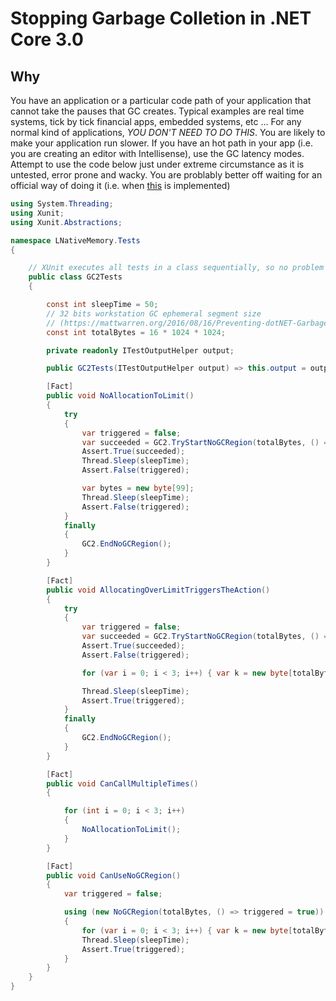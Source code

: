  Stopping Garbage Colletion in .NET Core 3.0
 ===========================================

 Why
 ---

 You have an application or a particular code path of your application that cannot take the pauses that GC creates.
 Typical examples are real time systems, tick by tick financial apps, embedded systems, etc ...
 For any normal kind of applications, *YOU DON'T NEED TO DO THIS*. You are likely to make your application run slower.
 If you have an hot path in your app (i.e. you are creating an editor with Intellisense), use the GC latency modes.
 Attempt to use the code below just under extreme circumstance as it is untested, error prone and wacky.
 You are problably better off waiting for an official way of doing it (i.e. when [this](https://github.com/dotnet/coreclr/issues/21750#issuecomment-450990011)
 is implemented)


~~~csharp
using System.Threading;
using Xunit;
using Xunit.Abstractions;

namespace LNativeMemory.Tests
{

    // XUnit executes all tests in a class sequentially, so no problem with multithreading calls to GC
    public class GC2Tests
    {

        const int sleepTime = 50;
        // 32 bits workstation GC ephemeral segment size
        // (https://mattwarren.org/2016/08/16/Preventing-dotNET-Garbage-Collections-with-the-TryStartNoGCRegion-API/)
        const int totalBytes = 16 * 1024 * 1024;

        private readonly ITestOutputHelper output;

        public GC2Tests(ITestOutputHelper output) => this.output = output;

        [Fact]
        public void NoAllocationToLimit()
        {
            try
            {
                var triggered = false;
                var succeeded = GC2.TryStartNoGCRegion(totalBytes, () => triggered = true);
                Assert.True(succeeded);
                Thread.Sleep(sleepTime);
                Assert.False(triggered);

                var bytes = new byte[99];
                Thread.Sleep(sleepTime);
                Assert.False(triggered);
            }
            finally
            {
                GC2.EndNoGCRegion();
            }
        }

        [Fact]
        public void AllocatingOverLimitTriggersTheAction()
        {
            try
            {
                var triggered = false;
                var succeeded = GC2.TryStartNoGCRegion(totalBytes, () => triggered = true);
                Assert.True(succeeded);
                Assert.False(triggered);

                for (var i = 0; i < 3; i++) { var k = new byte[totalBytes]; }

                Thread.Sleep(sleepTime);
                Assert.True(triggered);
            }
            finally
            {
                GC2.EndNoGCRegion();
            }
        }

        [Fact]
        public void CanCallMultipleTimes()
        {

            for (int i = 0; i < 3; i++)
            {
                NoAllocationToLimit();
            }
        }

        [Fact]
        public void CanUseNoGCRegion()
        {
            var triggered = false;

            using (new NoGCRegion(totalBytes, () => triggered = true))
            {
                for (var i = 0; i < 3; i++) { var k = new byte[totalBytes]; }
                Thread.Sleep(sleepTime);
                Assert.True(triggered);
            }
        }
    }
}
~~~
